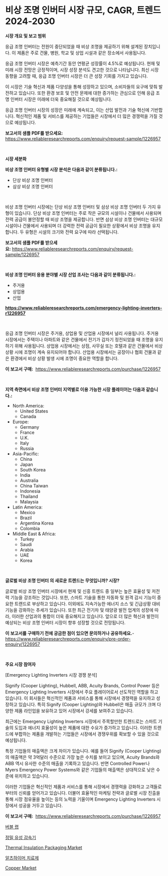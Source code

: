 <p><h1>비상 조명 인버터 시장 규모, CAGR, 트렌드 2024-2030</h1></p><p><strong>시장 개요 및 보고 범위</strong></p>
<p><p>응급 조명 인버터는 전원이 중단되었을 때 비상 조명을 제공하기 위해 설계된 장치입니다. 이 제품은 주로 건물, 병원, 학교 및 상업 시설과 같은 장소에서 사용됩니다.</p><p>응급 조명 인버터 시장은 예측기간 동안 연평균 성장률이 4.5%로 예상됩니다. 현재 및 미래 시장 전망은 긍정적이며, 시장 성장 분석도 견고한 것으로 나타납니다. 최신 시장 동향을 고려할 때, 응급 조명 인버터 시장은 더 큰 성장 기회를 가지고 있습니다.</p><p>이 시장은 기술 혁신과 제품 다양성을 통해 성장하고 있으며, 소비자들의 요구에 맞춰 발전하고 있습니다. 또한 환경 보호 및 안전 문제에 대한 증가하는 관심으로 인해 응급 조명 인버터 시장은 미래에 더욱 중요해질 것으로 예상됩니다.</p><p>응급 조명 인버터 시장의 성장은 미래에 계속되고, 이는 산업 발전과 기술 혁신에 기반합니다. 혁신적인 제품 및 서비스를 제공하는 기업들은 시장에서 더 많은 경쟁력을 가질 것으로 예상됩니다.</p></p>
<p><strong>보고서의 샘플 PDF를 받으세요:</strong> <a href="https://www.reliableresearchreports.com/enquiry/request-sample/1226957">https://www.reliableresearchreports.com/enquiry/request-sample/1226957</a></p>
<p>&nbsp;</p>
<p><strong>시장 세분화</strong></p>
<p><strong>비상 조명 인버터 유형별 시장 분석은 다음과 같이 분류됩니다.:</strong></p>
<p><ul><li>단상 비상 조명 인버터</li><li>삼상 비상 조명 인버터</li></ul></p>
<p>&nbsp;</p>
<p><p>비상 조명 인버터 시장에는 단상 비상 조명 인버터 및 삼상 비상 조명 인버터 두 가지 유형이 있습니다. 단상 비상 조명 인버터는 주로 작은 규모의 시설이나 건물에서 사용되며 전력 공급이 불안정할 때 비상 조명을 제공합니다. 반면 삼상 비상 조명 인버터는 대규모 시설이나 건물에서 사용되며 더 강력한 전력 공급이 필요한 상황에서 비상 조명을 유지합니다. 두 유형은 시설의 크기와 전력 요구에 따라 선택됩니다.</p></p>
<p><strong>보고서의 샘플 PDF를 받으세요:</strong>&nbsp;<a href="https://www.reliableresearchreports.com/enquiry/request-sample/1226957">https://www.reliableresearchreports.com/enquiry/request-sample/1226957</a></p>
<p>&nbsp;</p>
<p><strong> 비상 조명 인버터 응용 분야별 시장 산업 조사는 다음과 같이 분류됩니다.:</strong></p>
<p><ul><li>주거용</li><li>상업용</li><li>산업</li></ul></p>
<p><strong><a href="https://www.reliableresearchreports.com/emergency-lighting-inverters-r1226957">https://www.reliableresearchreports.com/emergency-lighting-inverters-r1226957</a></strong></p>
<p>&nbsp;</p>
<p><p>응급 조명 인버터 시장은 주거용, 상업용 및 산업용 시장에서 널리 사용됩니다. 주거용 시장에서는 주택이나 아파트와 같은 건물에서 전기가 갑자기 정전되었을 때 조명을 유지하기 위해 사용됩니다. 상업용 시장에서는 상점, 사무실 또는 호텔과 같은 건물에서 비상 상황 시에 조명이 계속 유지되어야 합니다. 산업용 시장에서는 공장이나 협회 건물과 같은 환경에서 비상 상황 발생 시에 조명이 중요한 역할을 합니다.</p></p>
<p><strong>이 보고서 구매:</strong>&nbsp; <a href="https://www.reliableresearchreports.com/purchase/1226957">https://www.reliableresearchreports.com/purchase/1226957</a></p>
<p>&nbsp;</p>
<p><strong>지역 측면에서 비상 조명 인버터 지역별로 이용 가능한 시장 플레이어는 다음과 같습니다.:</strong></p>
<p><ul>
    <li>
        North America:
        <ul>
            <li>United States</li>
            <li>Canada</li>
        </ul>
    </li>
    <li>
        Europe:
        <ul>
            <li>Germany</li>
            <li>France</li>
            <li>U.K.</li>
            <li>Italy</li>
            <li>Russia</li>
        </ul>
    </li>
    <li>
        Asia-Pacific:
        <ul>
            <li>China</li>
            <li>Japan</li>
            <li>South Korea</li>
            <li>India</li>
            <li>Australia</li>
            <li>China Taiwan</li>
            <li>Indonesia</li>
            <li>Thailand</li>
            <li>Malaysia</li>
        </ul>
    </li>
    <li>
        Latin America:
        <ul>
            <li>Mexico</li>
            <li>Brazil</li>
            <li>Argentina Korea</li>
            <li>Colombia</li>
        </ul>
    </li>
    <li>
        Middle East & Africa:
        <ul>
            <li>Turkey</li>
            <li>Saudi</li>
            <li>Arabia</li>
            <li>UAE</li>
            <li>Korea</li>
        </ul>
    </li>
    </ul></p>
<p>&nbsp;</p>
<p><strong>글로벌 비상 조명 인버터 의 새로운 트렌드는 무엇입니까? 시장?</strong></p>
<p><p>글로벌 비상 조명 인버터 시장에서 현재 및 신흥 트렌드 중 일부는 높은 효율성 및 저전력 기능을 강조하는 것입니다. 또한, 스마트 기술을 통한 자동화 및 원격 감시 기능이 중요한 트랜드로 부상하고 있습니다. 이외에도 지속가능한 에너지 소스 및 긴급상황 대비 기능을 강화하는 추세가 있습니다. 또한 최근 전기차 및 태양광 발전 업계의 성장에 따라, 이러한 산업과의 통합이 더욱 중요해지고 있습니다. 앞으로 더 많은 혁신과 발전이 예상되는 비상 조명 인버터 시장이 향후 성장할 것으로 전망됩니다.</p></p>
<p><strong>이 보고서를 구매하기 전에 궁금한 점이 있으면 문의하거나 공유하세요.</strong>- <a href="https://www.reliableresearchreports.com/enquiry/pre-order-enquiry/1226957">https://www.reliableresearchreports.com/enquiry/pre-order-enquiry/1226957</a></p>
<p>&nbsp;</p>
<p><strong>주요 시장 참여자</strong></p>
<p><p>[Emergency Lighting Inverters 시장 경쟁 분석]</p><p>Signify (Cooper Lighting), Hubbell, ABB, Acuity Brands, Control Power 등은 Emergency Lighting Inverters 시장에서 주요 플레이어로서 선도적인 역할을 하고 있습니다. 이 회사들은 혁신적인 제품과 서비스를 통해 시장에서 경쟁력을 유지하고 성장하고 있습니다. 특히 Signify (Cooper Lighting)와 Hubbell은 매출 규모가 크며 다양한 제품 라인업을 보유하고 있어 시장에서 강세를 보여주고 있습니다.</p><p>최근에는 Emergency Lighting Inverters 시장에서 주목할만한 트렌드로는 스마트 기술의 도입과 에너지 효율성이 높은 제품에 대한 수요가 증가하고 있습니다. 이러한 트렌드에 부합하는 제품을 개발하는 기업들은 시장에서 경쟁우위를 확보할 수 있을 것으로 예상됩니다.</p><p>특정 기업들의 매출액은 크게 차이가 있습니다. 예를 들어 Signify (Cooper Lighting)의 매출액은 약 3억달러 수준으로 가장 높은 수치를 보이고 있으며, Acuity Brands와 ABB 역시 유사한 수준의 매출을 기록하고 있습니다. 반면 Controlled Power나 Myers Emergency Power Systems와 같은 기업들의 매출액은 상대적으로 낮은 수준에 위치하고 있습니다.</p><p>이러한 기업들은 혁신적인 제품과 서비스를 통해 시장에서 경쟁력을 강화하고 고객들로부터의 신뢰를 얻어가고 있습니다. 더불어 효율적인 마케팅 전략과 글로벌 시장 진출을 통해 시장 점유율을 높이는 등의 노력을 기울이며 Emergency Lighting Inverters 시장에서 성공을 거두고 있습니다.</p></p>
<p><strong>이 보고서 구매:</strong>&nbsp;&nbsp;<a href="https://www.reliableresearchreports.com/purchase/1226957">https://www.reliableresearchreports.com/purchase/1226957</a></p>
<p><p><a href="https://medium.com/@danykakilback/%EB%B2%84%EB%B8%94%EB%9E%A9-%EC%8B%9C%EC%9E%A5-2031%EB%85%84%EA%B9%8C%EC%A7%80-%EC%84%B1%EA%B3%B5%EC%A0%81%EC%9D%B8-%EB%B9%84%EC%A6%88%EB%8B%88%EC%8A%A4-%EC%A0%84%EB%9E%B5%EC%9D%84-%EC%9C%84%ED%95%9C-%EC%97%B4%EC%87%A0-bde6c64dd9bd">버블 랩</a></p><p><a href="https://github.com/hxzi07639916/Market-Research-Report-List-1/blob/main/137130027400.md">정밀 유성 감속기</a></p><p><a href="https://www.linkedin.com/pulse/thermal-insulation-packaging-market-key-successful-business-vm3we?trackingId=WtELwofMxbgSyHu1XfczOQ%3D%3D">Thermal Insulation Packaging Market</a></p><p><a href="https://medium.com/@howaoole34545/%EC%95%8C%EC%B8%A0%ED%95%98%EC%9D%B4%EB%A8%B8-%EC%B9%98%EB%A3%8C%EC%95%BD-%EC%8B%9C%EC%9E%A5-%EB%8F%99%ED%96%A5-%EB%B0%8F-%EC%8B%9C%EC%9E%A5-%EB%B6%84%EC%84%9D%EC%9D%80-2024-2031%EB%85%84%EA%B9%8C%EC%A7%80-%EC%98%88%EC%B8%A1%EB%90%A9%EB%8B%88%EB%8B%A4-72bc0e92bc63">알츠하이머 치료제</a></p><p><a href="https://issuu.com/reportprime-2/docs/copper-market-size-2030.pptx">Copper Market</a></p></p>